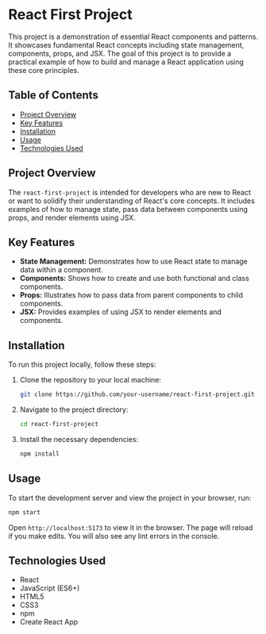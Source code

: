 # React First Project

This project is a demonstration of essential React components and patterns. It showcases fundamental React concepts including state management, components, props, and JSX. The goal of this project is to provide a practical example of how to build and manage a React application using these core principles.

## Table of Contents

- [Project Overview](#project-overview)
- [Key Features](#key-features)
- [Installation](#installation)
- [Usage](#usage)
- [Technologies Used](#technologies-used)

## Project Overview

The `react-first-project` is intended for developers who are new to React or want to solidify their understanding of React's core concepts. It includes examples of how to manage state, pass data between components using props, and render elements using JSX.

## Key Features

- **State Management:** Demonstrates how to use React state to manage data within a component.
- **Components:** Shows how to create and use both functional and class components.
- **Props:** Illustrates how to pass data from parent components to child components.
- **JSX:** Provides examples of using JSX to render elements and components.

## Installation

To run this project locally, follow these steps:

1. Clone the repository to your local machine:
    ```sh
    git clone https://github.com/your-username/react-first-project.git
    ```

2. Navigate to the project directory:
    ```sh
    cd react-first-project
    ```

3. Install the necessary dependencies:
    ```sh
    npm install
    ```

## Usage

To start the development server and view the project in your browser, run:

```sh
npm start
```

Open ```http://localhost:5173``` to view it in the browser. The page will reload if you make edits. You will also see any lint errors in the console.

## Technologies Used

- React
- JavaScript (ES6+)
- HTML5
- CSS3
- npm
- Create React App
